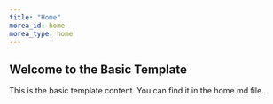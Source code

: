 ```yaml
---
title: "Home"
morea_id: home
morea_type: home
---
```


## Welcome to the Basic Template

This is the basic template content. You can find it in the home.md file.